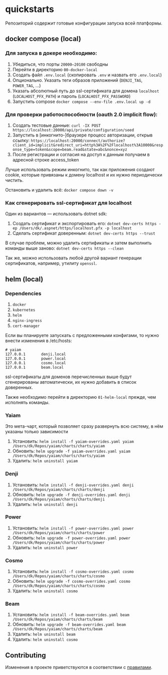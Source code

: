# quickstarts

Репозиторий содержит готовые конфигурации запуска всей платформы.

## docker compose (local)

### Для запуска в докере необходимо:
1. Убедиться, что порты `20000—20100` свободны
1. Перейти в директорию `00-docker-local`
1. Создать файл `.env.local` (скопировать `.env` и назвать его `.env.local`)
1. Опционально. Указать теги образов приложений (`DENJI_TAG`, `POWER_TAG`, ...)
1. Указать абсолютный путь до ssl-сертификата для домена `localhost` (`LOCALHOST_PFX_PATH`) и пароль (`LOCALHOST_PFX_PASSWORD`)
1. Запустить compose `docker compose --env-file .env.local up -d`

### Для проверки работоспособности (oauth 2.0 implicit flow):
1. Создать тестовые данные: `curl -IX POST https://localhost:20000/api/private/configuration/seed`
1. Запустить в [инкогнито-]браузере процесс авторизации, открыв ссылку: `https://localhost:20000/connect/authorize?client_id=implicit&redirect_uri=http%3A%2F%2Flocalhost%3A10000&response_type=token&scope=beam.read&state=abc&nonce=xyz`
1. После регистрации и согласия на доступ к данным получаем в адресной строке access_token

Лучше использовать режим инкогнито, так как приложения создают cookie, которые привязаны к домену localhost и их нужно периодически чистить.

Остановить и удалить всё: `docker compose down -v`

### Как сгенерировать ssl-сертификат для localhost

Один из вариантов — использовать dotnet sdk:
1. Создать сертификат и экспортировать его: `dotnet dev-certs https -ep /Users/dk/.aspnet/https/localhost.pfx -p localhost`
1. Сделать сертификат доверенным: `dotnet dev-certs https --trust`

В случае проблем, можно удалить сертификаты и затем выполнить команды выше заново: `dotnet dev-certs https --clean`

Так же, можно использовать любой другой вариант генерации сертификатов, например, утилиту `openssl`.

## helm (local)

### Dependencies

1. `docker`
1. `kubernetes`
1. `helm`
1. `nginx-ingress`
1. `cert-manager`

Если вы планируете запускать с предложенными конфигами, то нужно внести изменения в /etc/hosts:

```
# yaiam
127.0.0.1       denji.local
127.0.0.1       power.local
127.0.0.1       cosmo.local
127.0.0.1       beam.local
```

ssl-сертификаты для доменов перечисленных выше будут сгенерированы автоматически, их нужно добавить в список доверенных.

Также необходимо перейти в директорию `01-helm-local` прежде, чем исполнять команды.

### Yaiam

Это мета-чарт, который позволяет сразу развернуть всю систему, в нём указаны только зависимости

1. Установить: `helm install -f yaiam-overrides.yaml yaiam /Users/dk/Repos/yaiam/charts/charts/yaiam`
1. Обновить: `helm upgrade -f yaiam-overrides.yaml yaiam /Users/dk/Repos/yaiam/charts/charts/yaiam`
1. Удалить: `helm uninstall yaiam`

### Denji

1. Установить: `helm install -f denji-overrides.yaml denji /Users/dk/Repos/yaiam/charts/charts/denji`
1. Обновить: `helm upgrade -f denji-overrides.yaml denji /Users/dk/Repos/yaiam/charts/charts/denji`
1. Удалить: `helm uninstall denji`

### Power

1. Установить: `helm install -f power-overrides.yaml power /Users/dk/Repos/yaiam/charts/charts/power`
1. Обновить: `helm upgrade -f power-overrides.yaml power /Users/dk/Repos/yaiam/charts/charts/power`
1. Удалить: `helm uninstall power`

### Cosmo

1. Установить: `helm install -f cosmo-overrides.yaml cosmo /Users/dk/Repos/yaiam/charts/charts/cosmo`
1. Обновить: `helm upgrade -f cosmo-overrides.yaml cosmo /Users/dk/Repos/yaiam/charts/charts/cosmo`
1. Удалить: `helm uninstall cosmo`

### Beam

1. Установить: `helm install -f beam-overrides.yaml beam /Users/dk/Repos/yaiam/charts/charts/beam`
1. Обновить: `helm upgrade -f beam-overrides.yaml beam /Users/dk/Repos/yaiam/charts/charts/beam`
1. Удалить: `helm uninstall beam`
1. Удалить: `helm uninstall cosmo`

## Contributing

Изменения в проекте приветствуются в соответствии с [правилами](https://github.com/yaiam/.github/blob/main/CONTRIBUTING.md).